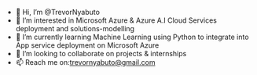 - 👋 Hi, I’m @TrevorNyabuto
- 👀 I’m interested in Microsoft Azure & Azure A.I Cloud Services deployment and solutions-modelling
- 🌱 I’m currently learning Machine Learning using Python to integrate into App service deployment on Microsoft Azure 
- 💞️ I’m looking to collaborate on projects & internships
- 📫 Reach me on:trevornyabuto@gmail.com

<!---
TrevorN-tech/TrevorNyabuto is a ✨ special ✨ repository because its `README.md` (this file) appears on your GitHub profile.
You can click the Preview link to take a look at your changes.
--->
